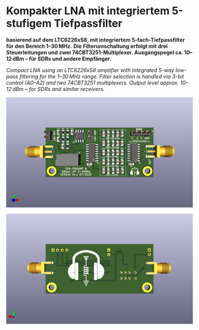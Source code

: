 # Kompakter LNA mit integriertem 5-stufigem Tiefpassfilter 
**basierend auf dem LTC6226xS8, mit integriertem 5-fach-Tiefpassfilter für den Bereich 1–30 MHz.**
**Die Filterumschaltung erfolgt mit drei Steuerleitungen und zwei 74CBT3251-Multiplexer. Ausgangspegel ca. 10–12 dBm – für SDRs und andere Empfänger.**

*Compact LNA using an LTC6226xS8 amplifier with integrated 5-way low-pass filtering for the 1–30 MHz range.*
*Filter selection is handled via 3-bit control (A0–A2) and two 74CBT3251 multiplexers. Output level approx. 10–12 dBm – for SDRs and similar receivers.*

![SDR_PreAmp_Filter](SDR_PreAmp_Filter.png)

![SDR_PreAmp_Filter](SDR_PreAmp_Filter_back.png)


